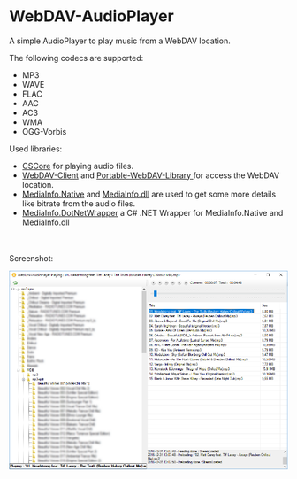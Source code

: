 # WebDAV-AudioPlayer
A simple AudioPlayer to play music from a WebDAV location.

The following codecs are supported:
* MP3
* WAVE
* FLAC
* AAC
* AC3
* WMA
* OGG-Vorbis

Used libraries:
* [CSCore](https://github.com/filoe/cscore) for playing audio files.
* [WebDAV-Client](https://github.com/StefH/WebDAV-Client) and [Portable-WebDAV-Library
](https://github.com/DecaTec/Portable-WebDAV-Library) for access the WebDAV location.
* [MediaInfo.Native](https://www.nuget.org/packages/MediaInfo.Native/) and [MediaInfo.dll](https://mediaarea.net/en/MediaInfo) are used to get some more details like bitrate from the audio files.
* [MediaInfo.DotNetWrapper](https://github.com/StefH/MediaInfo.DotNetWrapper) a C# .NET Wrapper for MediaInfo.Native and MediaInfo.dll

<br>
<br>
Screenshot:

![WebDAV-AudioPlayer](https://raw.githubusercontent.com/StefH/WebDAV-AudioPlayer/master/src/WebDAV-AudioPlayer/Resources/WebDAV-AudioPlayer.png "WebDAV-AudioPlayer")
